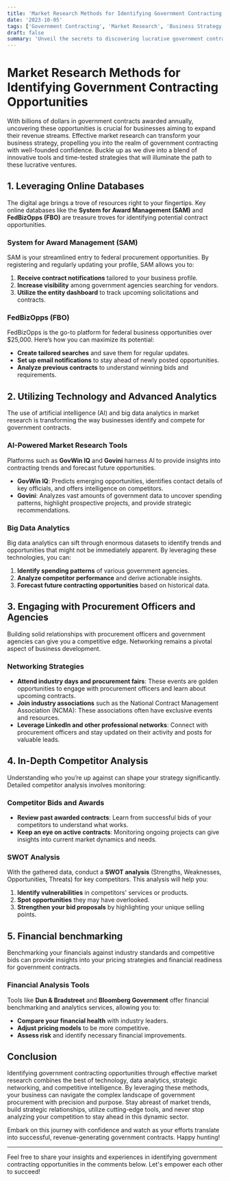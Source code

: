 ```yaml
---
title: 'Market Research Methods for Identifying Government Contracting Opportunities'
date: '2023-10-05'
tags: ['Government Contracting', 'Market Research', 'Business Strategy']
draft: false
summary: 'Unveil the secrets to discovering lucrative government contracts through advanced market research techniques. From data mining to leveraging technological tools, explore the methods that will put your business ahead of the competition.'
---
```


# Market Research Methods for Identifying Government Contracting Opportunities

With billions of dollars in government contracts awarded annually, uncovering these opportunities is crucial for businesses aiming to expand their revenue streams. Effective market research can transform your business strategy, propelling you into the realm of government contracting with well-founded confidence. Buckle up as we dive into a blend of innovative tools and time-tested strategies that will illuminate the path to these lucrative ventures.

## 1. Leveraging Online Databases

The digital age brings a trove of resources right to your fingertips. Key online databases like the **System for Award Management (SAM)** and **FedBizOpps (FBO)** are treasure troves for identifying potential contract opportunities.

### System for Award Management (SAM)

SAM is your streamlined entry to federal procurement opportunities. By registering and regularly updating your profile, SAM allows you to:

1. **Receive contract notifications** tailored to your business profile.
2. **Increase visibility** among government agencies searching for vendors.
3. **Utilize the entity dashboard** to track upcoming solicitations and contracts.

### FedBizOpps (FBO)

FedBizOpps is the go-to platform for federal business opportunities over $25,000. Here’s how you can maximize its potential:

- **Create tailored searches** and save them for regular updates.
- **Set up email notifications** to stay ahead of newly posted opportunities.
- **Analyze previous contracts** to understand winning bids and requirements.

## 2. Utilizing Technology and Advanced Analytics

The use of artificial intelligence (AI) and big data analytics in market research is transforming the way businesses identify and compete for government contracts.

### AI-Powered Market Research Tools

Platforms such as **GovWin IQ** and **Govini** harness AI to provide insights into contracting trends and forecast future opportunities.

- **GovWin IQ**: Predicts emerging opportunities, identifies contact details of key officials, and offers intelligence on competitors.
- **Govini**: Analyzes vast amounts of government data to uncover spending patterns, highlight prospective projects, and provide strategic recommendations.

### Big Data Analytics

Big data analytics can sift through enormous datasets to identify trends and opportunities that might not be immediately apparent. By leveraging these technologies, you can:

1. **Identify spending patterns** of various government agencies.
2. **Analyze competitor performance** and derive actionable insights.
3. **Forecast future contracting opportunities** based on historical data.

## 3. Engaging with Procurement Officers and Agencies

Building solid relationships with procurement officers and government agencies can give you a competitive edge. Networking remains a pivotal aspect of business development.

### Networking Strategies

- **Attend industry days and procurement fairs**: These events are golden opportunities to engage with procurement officers and learn about upcoming contracts.
- **Join industry associations** such as the National Contract Management Association (NCMA): These associations often have exclusive events and resources.
- **Leverage LinkedIn and other professional networks**: Connect with procurement officers and stay updated on their activity and posts for valuable leads.

## 4. In-Depth Competitor Analysis

Understanding who you’re up against can shape your strategy significantly. Detailed competitor analysis involves monitoring:

### Competitor Bids and Awards

- **Review past awarded contracts**: Learn from successful bids of your competitors to understand what works.
- **Keep an eye on active contracts**: Monitoring ongoing projects can give insights into current market dynamics and needs.

### SWOT Analysis

With the gathered data, conduct a **SWOT analysis** (Strengths, Weaknesses, Opportunities, Threats) for key competitors. This analysis will help you:

1. **Identify vulnerabilities** in competitors' services or products.
2. **Spot opportunities** they may have overlooked.
3. **Strengthen your bid proposals** by highlighting your unique selling points.

## 5. Financial benchmarking

Benchmarking your financials against industry standards and competitive bids can provide insights into your pricing strategies and financial readiness for government contracts.

### Financial Analysis Tools

Tools like **Dun & Bradstreet** and **Bloomberg Government** offer financial benchmarking and analytics services, allowing you to:

- **Compare your financial health** with industry leaders.
- **Adjust pricing models** to be more competitive.
- **Assess risk** and identify necessary financial improvements.

## Conclusion

Identifying government contracting opportunities through effective market research combines the best of technology, data analytics, strategic networking, and competitive intelligence. By leveraging these methods, your business can navigate the complex landscape of government procurement with precision and purpose. Stay abreast of market trends, build strategic relationships, utilize cutting-edge tools, and never stop analyzing your competition to stay ahead in this dynamic sector.

Embark on this journey with confidence and watch as your efforts translate into successful, revenue-generating government contracts. Happy hunting!

---

Feel free to share your insights and experiences in identifying government contracting opportunities in the comments below. Let's empower each other to succeed!